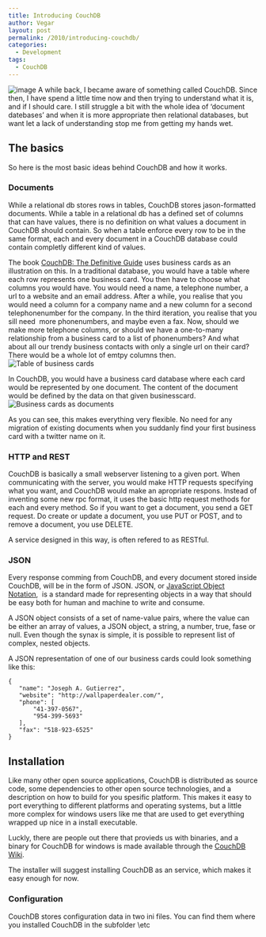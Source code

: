 ```yaml
---
title: Introducing CouchDB
author: Vegar
layout: post
permalink: /2010/introducing-couchdb/
categories:
  - Development
tags:
  - CouchDB
---
```

<p><img src="http://blog.vi-kan.net/wp-content/uploads/2010/05/image2.png" alt="image" title="image" /> A while back, I became aware of something called CouchDB. Since then, I have spend a little time now and then trying to understand what it is, and if I should care. I still struggle a bit with the whole idea of &#8216;document datebases&#8217; and when it is more appropriate then relational databases, but want let a lack of understanding stop me from getting my hands wet.</p>

<h2 id="thebasics">The basics</h2>

<p>So here is the most basic ideas behind CouchDB and how it works.</p>

<h3 id="documents">Documents</h3>

<p>While a relational db stores rows in tables, CouchDB stores jason-formatted documents. While a table in a relational db has a defined set of columns that can have values, there is no definition on what values a document in CouchDB should contain. So when a table enforce every row to be in the same format, each and every document in a CouchDB database could contain completly different kind of values.</p>

<p>The book <a href="http://my.safaribooksonline.com/9780596158156">CouchDB: The Definitive Guide</a> uses business cards as an illustration on this. In a traditional database, you would have a table where each row represents one business card. You then have to choose what columns you would have. You would need a name, a telephone number, a url to a website and an email address. After a while, you realise that you would need a column for a company name and a new column for a second telephonenumber for the company. In the third iteration, you realise that you sill need  more phonenumbers, and maybe even a fax. Now, should we make more telephone columns, or should we have a one-to-many relationship from a business card to a list of phonenumbers? And what about all our trendy business contacts with only a single url on their card? There would be a whole lot of emtpy columns then.<img src="http://blog.vi-kan.net/wp-content/uploads/2010/05/image_thumb.png" alt="Table of business cards" title="Table of business cards" /></p>

<p>In CouchDB, you would have a business card database where each card would be represented by one document. The content of the document would be defined by the data on that given businesscard.<img src="http://blog.vi-kan.net/wp-content/uploads/2010/05/image1.png" alt="Business cards as documents" title="Business cards as documents" /></p>

<p>As you can see, this makes everything very flexible. No need for any migration of existing documents when you suddanly find your first business card with a twitter name on it.</p>

<h3 id="httpandrest">HTTP and REST</h3>

<p>CouchDB is basically a small webserver listening to a given port. When communicating with the server, you would make HTTP requests specifying what you want, and CouchDB would make an apropriate respons. Instead of inventing some new rpc format, it uses the basic http request methods for each and every method. So if you want to get a document, you send a GET request. Do create or update a document, you use PUT or POST, and to remove a document, you use DELETE.</p>

<p>A service designed in this way, is often refered to as RESTful.</p>

<h3 id="json">JSON</h3>

<p>Every response comming from CouchDB, and every document stored inside CouchDB, will be in the form of JSON. JSON, or <a href="http://www.json.org/">JavaScript Object Notation</a>,  is a standard made for representing objects in a way that should be easy both for human and machine to write and consume.</p>

<p>A JSON object consists of a set of name-value pairs, where the value can be either an array of values, a JSON object, a string, a number, true, fase or null. Even though the synax is simple, it is possible to represent list of complex, nested objects.</p>

<p>A JSON representation of one of our business cards could look something like this:</p>

<pre><code>{
   &quot;name&quot;: &quot;Joseph A. Gutierrez&quot;,
   &quot;website&quot;: &quot;http://wallpaperdealer.com/&quot;,
   &quot;phone&quot;: [
       &quot;41-397-0567&quot;,
       &quot;954-399-5693&quot;
   ],
   &quot;fax&quot;: &quot;518-923-6525&quot;
}
</code></pre>

<h2 id="installation">Installation</h2>

<p>Like many other open source applications, CouchDB is distributed as source code, some dependencies to other open source technologies, and a description on how to build for you spesific platform. This makes it easy to port everything to different platforms and operating systems, but a little more complex for windows users like me that are used to get everything wrapped up nice in a install executable.</p>

<p>Luckly, there are people out there that provieds us with binaries, and a binary for CouchDB for windows is made available through the <a href="http://wiki.apache.org/couchdb/Windows_binary_installer">CouchDB Wiki</a>.</p>

<p>The installer will suggest installing CouchDB as an service, which makes it easy enough for now.</p>

<h3 id="configuration">Configuration</h3>

<p>CouchDB stores configuration data in two ini files. You can find them where you installed CouchDB in the subfolder \etc</p>